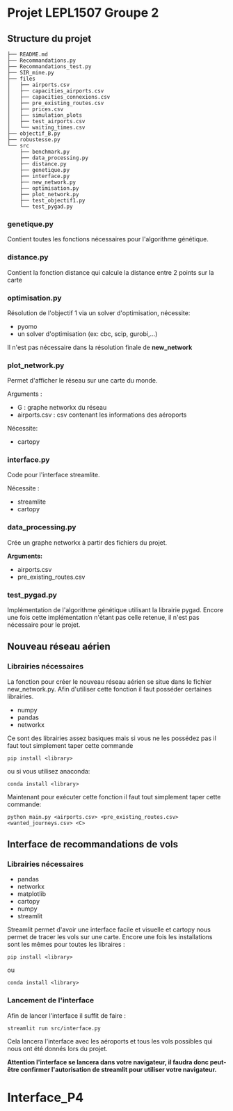 # Projet LEPL1507 Groupe 2
## Structure du projet

```
├── README.md
├── Recommandations.py
├── Recommandations_test.py
├── SIR_mine.py
├── files
│   ├── airports.csv
│   ├── capacities_airports.csv
│   ├── capacities_connexions.csv
│   ├── pre_existing_routes.csv
│   ├── prices.csv
│   ├── simulation_plots
│   ├── test_airports.csv
│   └── waiting_times.csv
├── objectif_B.py
├── robustesse.py
└── src
    ├── benchmark.py
    ├── data_processing.py
    ├── distance.py
    ├── genetique.py
    ├── interface.py
    ├── new_network.py
    ├── optimisation.py
    ├── plot_network.py
    ├── test_objectif1.py
    └── test_pygad.py
```

### genetique.py 

Contient toutes les fonctions nécessaires pour l'algorithme génétique. 


### distance.py
Contient la fonction distance qui calcule la distance entre 2 points sur la carte

### optimisation.py
Résolution de l'objectif 1 via un solver d'optimisation, nécessite:
- pyomo
- un solver d'optimisation (ex: cbc, scip, gurobi,...)

Il n'est pas nécessaire dans la résolution finale de **new_network**

### plot_network.py
Permet d'afficher le réseau sur une carte du monde. 

Arguments :
- G : graphe networkx du réseau
- airports.csv : csv contenant les informations des aéroports

Nécessite:
- cartopy

### interface.py

Code pour l'interface streamlite.

Nécessite :
- streamlite
- cartopy

### data_processing.py

Crée un graphe networkx à partir des fichiers du projet.

**Arguments:**
- airports.csv
- pre_existing_routes.csv

### test_pygad.py

Implémentation de l'algorithme génétique utilisant la librairie pygad. Encore une fois cette implémentation n'étant pas celle retenue, il n'est pas nécessaire pour le projet.

## Nouveau réseau aérien

### Librairies nécessaires

La fonction pour créer le nouveau réseau aérien se situe dans le fichier new_network.py. Afin d'utiliser cette fonction il faut posséder certaines librairies.
- numpy
- pandas
- networkx

Ce sont des librairies assez basiques mais si vous ne les possédez pas il faut tout simplement taper cette commande


````
pip install <library>
`````
ou si vous utilisez anaconda:
`````
conda install <library>
``````

Maintenant pour exécuter cette fonction il faut tout simplement taper cette commande:
`````
python main.py <airports.csv> <pre_existing_routes.csv> <wanted_journeys.csv> <C>
`````

## Interface de recommandations de vols

### Librairies nécessaires

- pandas 
- networkx
- matplotlib
- cartopy
- numpy
- streamlit

Streamlit permet d'avoir une interface facile et visuelle et cartopy nous permet de tracer les vols sur une carte. Encore une fois les installations sont les mêmes pour toutes les libraires : 

`````
pip install <library>
``````
ou 
`````
conda install <library>
``````

### Lancement de l'interface

Afin de lancer l'interface il suffit de faire :
`````
streamlit run src/interface.py
``````
Cela lancera l'interface avec les aéroports et tous les vols possibles qui nous ont été donnés lors du projet. 

**Attention l'interface se lancera dans votre navigateur, il faudra donc peut-être confirmer l'autorisation de streamlit pour utiliser votre navigateur.** 
# Interface_P4
